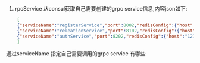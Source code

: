 
1. rpcService 从consul获取自己需要创建的grpc service信息,内容json如下:
```json
	[
    {"serviceName":"registerService","port":8002,"redisConfig":{"host":"127.0.0.1:6379","dbNum":0}},
    {"serviceName":"releationService","port":8102,"redisConfig":{"host":"127.0.0.1:6379","dbNum":1}},
    {"serviceName":"authService","port":8202,"redisConfig":{"host":"127.0.0.1:6379","dbNum":3}}
    ]
```
通过serviceName 指定自己需要调用的grpc service 有哪些